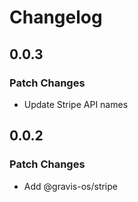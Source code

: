 # Changelog

## 0.0.3

### Patch Changes

- Update Stripe API names

## 0.0.2

### Patch Changes

- Add @gravis-os/stripe
